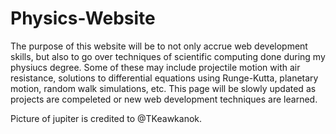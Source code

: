 # Physics-Website

The purpose of this website will be to not only accrue web development skills, but also to go over techniques of scientific computing done during my physiucs degree. Some of these may include projectile motion with air resistance, solutions to differential equations using Runge-Kutta, planetary motion, random walk simulations, etc. This page will be slowly updated as projects are compeleted or new web development techniques are learned.

Picture of jupiter is credited to @TKeawkanok.